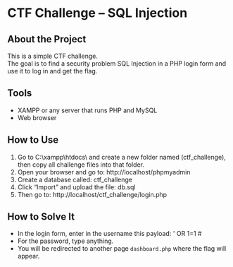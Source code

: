 # CTF Challenge – SQL Injection

## About the Project
This is a simple CTF challenge.  
The goal is to find a security problem SQL Injection in a PHP login form and use it to log in and get the flag.

## Tools
- XAMPP or any server that runs PHP and MySQL
- Web browser

## How to Use
1. Go to C:\xampp\htdocs\ and create a new folder named (ctf_challenge), then copy all challenge files into that folder.
2. Open your browser and go to: http://localhost/phpmyadmin
3. Create a database called: ctf_challenge
4. Click “Import” and upload the file: db.sql
5. Then go to: http://localhost/ctf_challenge/login.php

## How to Solve It
- In the login form, enter in the username this payload: ' OR 1=1 #
- For the password, type anything.
- You will be redirected to another page `dashboard.php` where the flag will appear.
